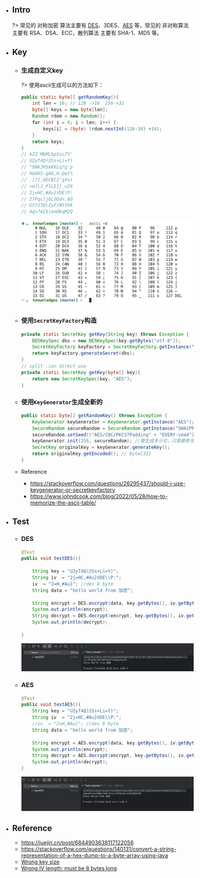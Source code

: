 
* ## Intro

    ?> 常见的 对称加密 算法主要有 [DES](./des.md)、3DES、[AES](./aes.md) 等，常见的 非对称算法 主要有 RSA、DSA、ECC，散列算法 主要有 SHA-1、MD5 等。

* ## Key

    + ### 生成自定义key

        ?> 使用ascii生成可以的方法如下：

        ```java
        public static byte[] getRandomKey(){
            int len = 16; // 128 ->16  256->32
            byte[] keys = new byte[len];
            Random rdom = new Random();
            for (int i = 0; i < len; i++) {
                keys[i] = (byte) (rdom.nextInt(126-34) +34);
            }
            return keys;
        }
        // kZZ`MbMLbp5sc7Y'
        // U2yT4Q)2Ss+Li=Y)
        // "OAKJH5kKKLq?g'p
        // h&GKS.gAG,H_@et%
        // .]?]_8ECB[Z'gYn)
        // <mJ\J_PlLE][_uI9
        // 2j=HC,#Au}VDE\P:
        // 27Fqc/j6LODd<.8O
        // Gtt17Q\IyFrNtthk
        // 4q>?A{b|mo@kqM2Q
        ```

        ![](/.images/doc/advance/crypto/crypto-ascii-01.png ':size=70%')

    + ### 使用`SecretKeyFactory`构造

        ```java
        private static SecretKey getKey(String key) throws Exception {
            DESKeySpec dks = new DESKeySpec(key.getBytes("utf-8"));
            SecretKeyFactory keyFactory = SecretKeyFactory.getInstance("DES");
            return keyFactory.generateSecret(dks);
        }
        // split .can direct use
        private static SecretKey getKey(byte[] key){
            return new SecretKeySpec(key, "AES");
        }
        ```
    
    + ### 使用`KeyGenerator`生成全新的

        ```java
        public static byte[] getRandomKey() throws Exception {
            KeyGenerator keyGenerator = KeyGenerator.getInstance("AES");
            SecureRandom secureRandom = SecureRandom.getInstance("SHA1PRNG", "SUN");
            secureRandom.setSeed(("AES/CBC/PKCS7Padding" + "EVERY-seed").getBytes());
            keyGenerator.init(256, secureRandom); //要生成多少位，只需要修改这里即可128, 192或256
            SecretKey originalKey = keyGenerator.generateKey();
            return originalKey.getEncoded(); // byte[32]
        }
        ```

    + Reference

        - https://stackoverflow.com/questions/26295437/should-i-use-keygenerator-or-secretkeyfactory
        - https://www.johndcook.com/blog/2022/05/28/how-to-memorize-the-ascii-table/

* ## Test

    + ### DES
    
        ```java
        @Test
        public void testDES(){

            String key = "U2yT4Q)2Ss+Li=Y)";
            String iv  = "2j=HC,#Au}VDE\\P:";
            iv  = "2=H,#Au}"; //des 8 byte
            String data = "hello world from 加密";

            String encrypt = DES.encrypt(data, key.getBytes(), iv.getBytes());
            System.out.println(encrypt);
            String decrypt = DES.decrypt(encrypt, key.getBytes(), iv.getBytes());
            System.out.println(decrypt);

        }
        ```

        ![](/.images/doc/advance/crypto/crypto-des-01.png ':size=70%')

    + ### AES

        ```java
        @Test
        public void testAES(){
            String key = "U2yT4Q)2Ss+Li=Y)";
            String iv  = "2j=HC,#Au}VDE\\P:";
            //iv  = "2=H,#Au}"; //des 8 byte
            String data = "hello world from 加密";

            String encrypt = AES.encrypt(data, key.getBytes(), iv.getBytes());
            System.out.println(encrypt);
            String decrypt = AES.decrypt(encrypt, key.getBytes(), iv.getBytes());
            System.out.println(decrypt);
        }
        ```

        ![](/.images/doc/advance/crypto/crypto-aes-01.png ':size=70%')

* ## Reference

    + https://juejin.cn/post/6844903638117122056
    + https://stackoverflow.com/questions/140131/convert-a-string-representation-of-a-hex-dump-to-a-byte-array-using-java
    + [Wrong key size](https://www.cnblogs.com/jying/p/9511247.html)
    + [Wrong IV length: must be 8 bytes long](https://crypto.stackexchange.com/questions/76845/does-the-initialization-vector-in-des-have-to-be-8-bytes-long)
